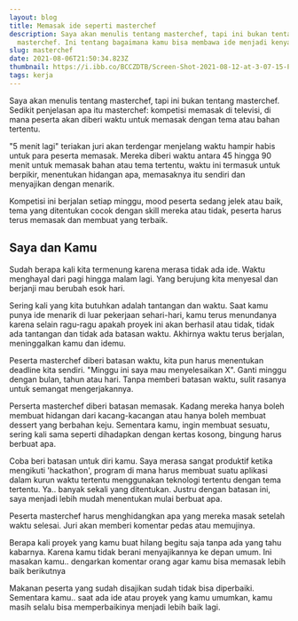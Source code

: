 ```yaml
---
layout: blog
title: Memasak ide seperti masterchef
description: Saya akan menulis tentang masterchef, tapi ini bukan tentang
  masterchef. Ini tentang bagaimana kamu bisa membawa ide menjadi kenyataan
slug: masterchef
date: 2021-08-06T21:50:34.823Z
thumbnail: https://i.ibb.co/BCCZDTB/Screen-Shot-2021-08-12-at-3-07-15-PM.png
tags: kerja
---
```

Saya akan menulis tentang masterchef, tapi ini bukan tentang masterchef. Sedikit penjelasan apa itu masterchef: kompetisi memasak di televisi, di mana peserta akan diberi waktu untuk memasak dengan tema atau bahan tertentu.

"5 menit lagi" teriakan juri akan terdengar menjelang waktu hampir habis untuk para peserta memasak. Mereka diberi waktu antara 45 hingga 90 menit untuk memasak bahan atau tema tertentu, waktu ini termasuk untuk berpikir, menentukan hidangan apa, memasaknya itu sendiri dan menyajikan dengan menarik.

Kompetisi ini berjalan setiap minggu, mood peserta sedang jelek atau baik, tema yang ditentukan cocok dengan skill mereka atau tidak, peserta harus terus memasak dan membuat yang terbaik.

## Saya dan Kamu

Sudah berapa kali kita termenung karena merasa tidak ada ide. Waktu menghayal dari pagi hingga malam lagi. Yang berujung kita menyesal dan berjanji mau berubah esok hari.

Sering kali yang kita butuhkan adalah tantangan dan waktu. Saat kamu punya ide menarik di luar pekerjaan sehari-hari, kamu terus menundanya karena selain ragu-ragu apakah proyek ini akan berhasil atau tidak, tidak ada tantangan dan tidak ada batasan waktu. Akhirnya waktu terus berjalan, meninggalkan kamu dan idemu.

Peserta masterchef diberi batasan waktu, kita pun harus menentukan deadline kita sendiri. "Minggu ini saya mau menyelesaikan X". Ganti minggu dengan bulan, tahun atau hari. Tanpa memberi batasan waktu, sulit rasanya untuk semangat mengerjakannya.

Perserta masterchef diberi batasan memasak. Kadang mereka hanya boleh membuat hidangan dari kacang-kacangan atau hanya boleh membuat dessert yang berbahan keju. Sementara kamu, ingin membuat sesuatu, sering kali sama seperti dihadapkan dengan kertas kosong, bingung harus berbuat apa. 

Coba beri batasan untuk diri kamu. Saya merasa sangat produktif ketika mengikuti 'hackathon', program di mana harus membuat suatu aplikasi dalam kurun waktu tertentu menggunakan teknologi tertentu dengan tema tertentu. Ya.. banyak sekali yang ditentukan. Justru dengan batasan ini, saya menjadi lebih mudah menentukan mulai berbuat apa.

Peserta masterchef harus menghidangkan apa yang mereka masak setelah waktu selesai. Juri akan memberi komentar pedas atau memujinya. 

Berapa kali proyek yang kamu buat hilang begitu saja tanpa ada yang tahu kabarnya. Karena kamu tidak berani menyajikannya ke depan umum. Ini masakan kamu.. dengarkan komentar orang agar kamu bisa memasak lebih baik berikutnya

Makanan peserta yang sudah disajikan sudah tidak bisa diperbaiki. Sementara kamu.. saat ada ide atau proyek yang kamu umumkan, kamu masih selalu bisa memperbaikinya menjadi lebih baik lagi.
